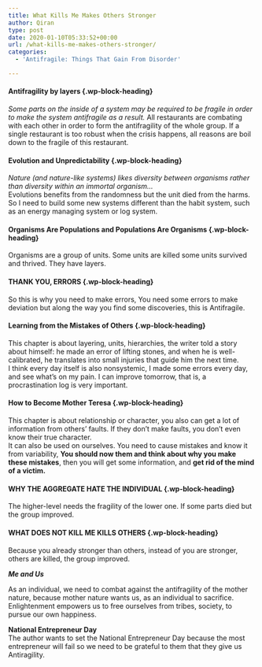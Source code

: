 ```yaml
---
title: What Kills Me Makes Others Stronger
author: Qiran
type: post
date: 2020-01-10T05:33:52+00:00
url: /what-kills-me-makes-others-stronger/
categories:
  - 'Antifragile: Things That Gain From Disorder'

---
```

#### Antifragility by layers {.wp-block-heading}

_Some parts on the inside of a system may be required to be fragile in order to make the system antifragile as a result._ All restaurants are combating with each other in order to form the antifragility of the whole group. If a single restaurant is too robust when the crisis happens, all reasons are boil down to the fragile of this restaurant.

#### Evolution and Unpredictability {.wp-block-heading}

_Nature (and nature-like systems) likes diversity between organisms rather than diversity within an immortal organism&#8230;_  
Evolutions benefits from the randomness but the unit died from the harms.  
So I need to build some new systems different than the habit system, such as an energy managing system or log system.

#### Organisms Are Populations and Populations Are Organisms {.wp-block-heading}

Organisms are a group of units. Some units are killed some units survived and thrived. They have layers.

#### THANK YOU, ERRORS {.wp-block-heading}

So this is why you need to make errors, You need some errors to make deviation but along the way you find some discoveries, this is Antifragile.

#### Learning from the Mistakes of Others {.wp-block-heading}

This chapter is about layering, units, hierarchies, the writer told a story about himself: he made an error of lifting stones, and when he is well-calibrated, he translates into small injuries that guide him the next time.  
I think every day itself is also nonsystemic, I made some errors every day, and see what&#8217;s on my pain. I can improve tomorrow, that is, a procrastination log is very important.

#### How to Become Mother Teresa {.wp-block-heading}

This chapter is about relationship or character, you also can get a lot of information from others&#8217; faults. If they don&#8217;t make faults, you don&#8217;t even know their true character.  
It can also be used on ourselves. You need to cause mistakes and know it from variability, **You should now them and think about why you make these mistakes**, then you will get some information, and **get rid of the mind of a victim.**

#### WHY THE AGGREGATE HATE THE INDIVIDUAL {.wp-block-heading}

The higher-level needs the fragility of the lower one. If some parts died but the group improved.

#### WHAT DOES NOT KILL ME KILLS OTHERS {.wp-block-heading}

Because you already stronger than others, instead of you are stronger, others are killed, the group improved.

_**Me and Us**_

As an individual, we need to combat against the antifragility of the mother nature, because mother nature wants us, as an individual to sacrifice. Enlightenment empowers us to free ourselves from tribes, society, to pursue our own happiness.

**National Entrepreneur Day**  
The author wants to set the National Entrepreneur Day because the most entrepreneur will fail so we need to be grateful to them that they give us Antiragility.